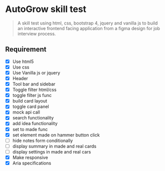 # AutoGrow skill test

> A skill test using html, css, bootstrap 4, jquery and vanilla js to build an interactive frontend facing application from a figma design for job interview process.

## Requirement

- [x] Use html5
- [x] Use css
- [x] Use Vanilla js or jquery
- [x] Header
- [x] Tool bar and sidebar
- [x] Toggle filter html/css
- [x] toggle filter js func
- [x] build card layout
- [x] toggle card panel
- [x] mock api call
- [x] search functionality
- [x] add idea functionality
- [x] set to made func
- [x] set element made on hammer button click
- [ ] hide notes form conditionally
- [ ] display summary in made and real cards
- [ ] display settings in made and real cars
- [x] Make responsive
- [x] Aria specifications
